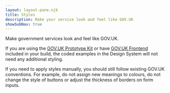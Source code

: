 ```yaml
---
layout: layout-pane.njk
title: Styles
description: Make your service look and feel like GOV.UK
showSubNav: true
---
```


Make government services look and feel like GOV.UK.

If you are using the [GOV.UK Prototype Kit](https://prototype-kit.service.gov.uk) or have [GOV.UK Frontend](https://frontend.design-system.service.gov.uk/) included in your build, the coded examples in the Design System will not need any additional styling.

If you need to apply styles manually, you should still follow existing GOV.UK conventions. For example, do not assign new meanings to colours, do not change the style of buttons or adjust the thickness of borders on form inputs.

